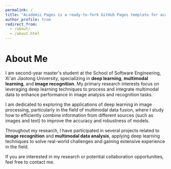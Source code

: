 ```yaml
---
permalink: /
title: "Academic Pages is a ready-to-fork GitHub Pages template for academic personal websites"
author_profile: true
redirect_from: 
  - /about/
  - /about.html
---
```


# About Me

I am second-year master's student at the School of Software Engineering, Xi'an Jiaotong University, specializing in **deep learning**, **multimodal learning**, and **image recognition**. My primary research interests focus on leveraging deep learning techniques to process and integrate multimodal data to enhance performance in image analysis and recognition tasks.

I am dedicated to exploring the applications of deep learning in image processing, particularly in the field of multimodal data fusion, where I study how to efficiently combine information from different sources (such as images and text) to improve the accuracy and robustness of models.

Throughout my research, I have participated in several projects related to **image recognition** and **multimodal data analysis**, applying deep learning techniques to solve real-world challenges and gaining extensive experience in the field.

If you are interested in my research or potential collaboration opportunities, feel free to contact me.
